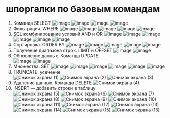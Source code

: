 # шпоргалки по базовым командам 
1) Команда SELECT
![image](https://github.com/user-attachments/assets/5d50e674-92f3-4355-bf66-25638f279645)
![image](https://github.com/user-attachments/assets/39731a41-72a1-4385-92b8-91bbaa3fe142)
![image](https://github.com/user-attachments/assets/fa0089f3-a957-4011-99d9-ec6c02f50fd7)
![image](https://github.com/user-attachments/assets/15436747-73e5-4293-b3b4-5b493ec1f5cb)
2) Фильтрация. WHERE
![image](https://github.com/user-attachments/assets/71ca38a8-59af-401c-a631-81ceb99c0830)
![image](https://github.com/user-attachments/assets/dac5dbcb-6408-4ccb-989e-10f70dbcf655)
![image](https://github.com/user-attachments/assets/fa2a3f80-477b-43b6-804a-1e052deeb3ef)
![image](https://github.com/user-attachments/assets/ad895905-b27b-44c7-9b85-ba227512908a)
![image](https://github.com/user-attachments/assets/ba6656cc-9805-4ac6-905b-230626ed3c01)
3) SQL комбинирование условий AND и OR
![image](https://github.com/user-attachments/assets/a97efbf2-d956-41c5-8925-05b7f7c4c4c0)
![image](https://github.com/user-attachments/assets/d6e90515-51d1-4dfd-aa47-df528ec6a9da)
![image](https://github.com/user-attachments/assets/b3871f8b-1ecd-47f9-bb5e-e8dfefd0a4c2)
![image](https://github.com/user-attachments/assets/bcf2a512-891c-4f92-8f4a-81f9ecaf0f48)
![image](https://github.com/user-attachments/assets/f6a9df15-2659-47b7-b302-4a2aee3c396c)
![image](https://github.com/user-attachments/assets/b8b2b707-e889-4d81-9d7f-29551b33bbc6)
4) Сортировка. ORDER BY
![image](https://github.com/user-attachments/assets/43ac21be-371c-4078-94c5-f7b202966e68)
![image](https://github.com/user-attachments/assets/a4b01259-2db8-4a97-91b1-9a084c26a91c)
![image](https://github.com/user-attachments/assets/85514110-c252-4494-b63a-a11233c4ca0c)
![image](https://github.com/user-attachments/assets/73391fc7-339d-4fe6-9be8-037584fd2e02)
![image](https://github.com/user-attachments/assets/ecaf5db0-8240-4ec5-a0f2-86fcc0086e82)
5) Получение диапазона строк. LIMIT и OFFSET
![image](https://github.com/user-attachments/assets/d8317443-26ec-4597-9218-b74d4a8d5479)
![image](https://github.com/user-attachments/assets/28754167-b07c-46e1-893a-c1bf386654b6)
6) Обновление данных. Команда UPDATE     
![image](https://github.com/user-attachments/assets/26f8475e-554b-43cd-b297-caa913837289)
![image](https://github.com/user-attachments/assets/3c17f8f5-f970-4c87-ba2d-2e5031e0f09f)
7) Множества. SET
![image](https://github.com/user-attachments/assets/981ac1d4-bf9f-4ace-8551-0e7f92348303)
![image](https://github.com/user-attachments/assets/4f619528-91e4-4f10-abd3-ff8133fdacbb)
![image](https://github.com/user-attachments/assets/2dbd6f18-f251-4fbe-9af2-4bbff4ce0c31)
![image](https://github.com/user-attachments/assets/83e67886-7663-4b02-8763-8d599b09961e)
![image](https://github.com/user-attachments/assets/da539a1f-bd3c-4253-9da1-fb3c61f91142)
![image](https://github.com/user-attachments/assets/09249717-166f-4439-9bae-9d4ac9af068b)
8) TRUNCATE. усечение   
![Снимок экрана (1)](https://github.com/user-attachments/assets/40077e62-fca7-4449-93ed-1bd20e3b4265)
![Снимок экрана (2)](https://github.com/user-attachments/assets/a680ed21-eb3e-43ca-b4d1-79697aca19be)
![Снимок экрана (3)](https://github.com/user-attachments/assets/8867210c-5bd9-4179-b8ed-9a1140d5e945)
9) Удаление данных. Команда DELETE
![Снимок экрана (4)](https://github.com/user-attachments/assets/1a7c7a94-de26-4d69-b645-6b1ef797d9a7)
10)  INSERT — добавить строки в таблицу   
![Снимок экрана (5)](https://github.com/user-attachments/assets/7a99ae01-1b53-40c6-b2eb-d1a5005beee5)
![Снимок экрана (6)](https://github.com/user-attachments/assets/3afd70f4-9204-44fb-b108-acde4c882f92)
![Снимок экрана (7)](https://github.com/user-attachments/assets/d7807f28-ed0b-4149-bc8a-476b0d9f058a)
![Снимок экрана (8)](https://github.com/user-attachments/assets/5ae65832-c9a5-428d-9a3a-6f69878a9892)
![Снимок экрана (9)](https://github.com/user-attachments/assets/78a9bf89-6f99-4dac-9273-6d8db52fad50)
![Снимок экрана (10)](https://github.com/user-attachments/assets/a4365245-b31b-48fa-b481-d9ceb69cf3f3)
![Снимок экрана (11)](https://github.com/user-attachments/assets/be4f70fa-6c6e-44f1-916e-1f88d7cfcfc8)
![Снимок экрана (12)](https://github.com/user-attachments/assets/6a0a4160-9a0d-4d96-ac18-16161ee0cdbf)
![Снимок экрана (13)](https://github.com/user-attachments/assets/013b650f-9945-4c74-b322-3f29c6bcd263)
![Снимок экрана (14)](https://github.com/user-attachments/assets/d3354390-3663-42b0-a910-985bdf09a10c)
![Снимок экрана (15)](https://github.com/user-attachments/assets/ee3044db-93dd-4ce8-b049-b04b5ae265bc)
![Снимок экрана (15)](https://github.com/user-attachments/assets/658fb1f9-3104-4999-b3a0-a38a5fa443c9)
